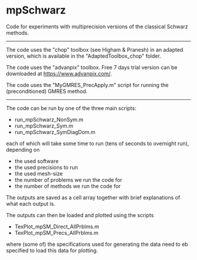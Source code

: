 # mpSchwarz
Code for experiments with multiprecision versions of the classical Schwarz methods.

-------------------------
The code uses the "chop" toolbox (see Higham & Pranesh) in an adapted version, which is available in the "AdaptedToolbox_chop" folder.

The code uses the "advanpix" toolbox. Free 7 days trial version can be downloaded at https://www.advanpix.com/.

The code uses the "MyGMRES_PrecApply.m" script for running the (preconditioned) GMRES method.

-------------------------
The code can be run by one of the three main scripts:
- run_mpSchwarz_NonSym.m
- run_mpSchwarz_Sym.m
- run_mpSchwarz_SymDiagDom.m    
    
each of which will take some time to run (tens of seconds to overnight run), depending on 
- the used software
- the used precisions to run
- the used mesh-size
- the number of problems we run the code for
- the number of methods we run the code for

The outputs are saved as a cell array together with brief explanations of what each output is.

The outputs can then be loaded and plotted using the scripts
- TexPlot_mpSM_Direct_AllPrblms.m
- TexPlot_mpSM_Precs_AllPrblms.m

where (some of) the specifications used for generating the data need to eb specified to load this data for plotting.
